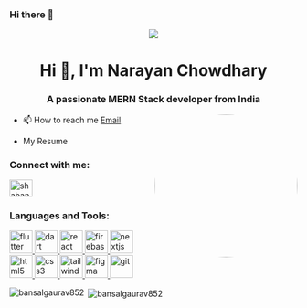### Hi there 👋

<!--
*Narayan-Chowdhary/Narayan-Chowdhary* is a ✨ special ✨ repository because its `README.md` (this file) appears on your GitHub profile.

Here are some ideas to get you started:

- 🔭 I’m currently working on ...
- 🌱 I’m currently learning ...
- 👯 I’m looking to collaborate on ...
- 🤔 I’m looking for help with ...
- 💬 Ask me about ...
- 📫 How to reach me: ...
- 😄 Pronouns: ...
- ⚡ Fun fact: ...
-->




<p align="center" >
  <img src="[https://www.appjetty.com/blog/wp-content/uploads/2021/02/Flutter-App-Development-Basics-and-Benefits-3.png](https://unsplash.com/photos/a-computer-screen-with-a-logo-on-it-UYsBCu9RP3Y)" />
</p>
<h1 align="center">Hi 👋, I'm Narayan Chowdhary</h1>
<h3 align="center">A passionate MERN Stack developer from India</h3>

<p align="left">
<img align="right" alt="Profile" style="border-radius:500px" width="250" src="https://avatars.githubusercontent.com/u/94746049?s=400&u=f9f7ab6ca85ee912bfd96f7e79421eb6a87e4252&v=4"></p>

- 📫 How to reach me [Email](mailto:narayan97.nk@gmail.com) 

- My Resume 
<h3 align="left">Connect with me:</h3>
<p align="left">
<a href="www.linkedin.com/in/narayan-chowdhary-378689251" target="blank"><img align="center" src="https://raw.githubusercontent.com/rahuldkjain/github-profile-readme-generator/master/src/images/icons/Social/linked-in-alt.svg" alt="shabanaspb" height="30" width="40" /></a>
</p>
<h3 align="left">Languages and Tools:</h3>
<p align="left">
<a href="https://flutter.dev" target="_blank" rel="noreferrer"> <img src="https://skillicons.dev/icons?i=flutter" alt="flutter" width="40" height="40"/> </a> 
<a href="https://dart.dev" target="_blank" rel="noreferrer"> <img src="https://skillicons.dev/icons?i=dart" alt="dart" width="40" height="40"/> </a>
<a href="https://react.dev/" target="_blank" rel="noreferrer"> <img src="https://skillicons.dev/icons?i=react" alt="react" width="40" height="40"/> </a>
<a href="https://firebase.google.com/" target="_blank" rel="noreferrer"> <img src="https://skillicons.dev/icons?i=firebase" alt="firebase" width="40" height="40"/> </a>
<a href="https://nextjs.org/" target="_blank" rel="noreferrer"> <img src="https://skillicons.dev/icons?i=nextjs" alt="nextjs" width="40" height="40"/> </a>
<a href="https://www.w3.org/html/" target="_blank" rel="noreferrer"> <img src="https://skillicons.dev/icons?i=html" alt="html5" width="40" height="40"/> </a> 
<a href="https://www.w3schools.com/css/" target="_blank" rel="noreferrer"> <img src="https://skillicons.dev/icons?i=css" alt="css3" width="40" height="40"/> </a> 
<a href="https://tailwindcss.com/" target="_blank" rel="noreferrer"> <img src="https://skillicons.dev/icons?i=tailwindcss" alt="tailwindcss" width="40" height="40"/> </a>
<a href="https://www.figma.com/" target="_blank" rel="noreferrer"> <img src="https://skillicons.dev/icons?i=figma" alt="figma" width="40" height="40"/> </a>
<a href="https://git-scm.com/" target="_blank" rel="noreferrer"> <img src="https://skillicons.dev/icons?i=git" alt="git" width="40" height="40"/> </a>
</p>
<p ><img align="left" src="https://github-readme-stats.vercel.app/api/top-langs?username=bansalgaurav852&show_icons=true&locale=en&layout=compact&theme=dracula" alt="bansalgaurav852" /></p>
<p>&nbsp;<img align="center" src="https://github-readme-stats.vercel.app/api?username=bansalgaurav852&show_icons=true&locale=en&theme=dracula" alt="bansalgaurav852" /></p>
